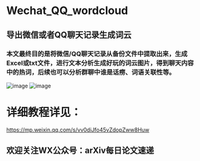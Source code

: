 # Wechat_QQ_wordcloud
## 导出微信或者QQ聊天记录生成词云
### 本文最终目的是将微信/QQ聊天记录从备份文件中提取出来，生成Excel或txt文件，进行文本分析生成好玩的词云图片，得到聊天内容中的热词，后续也可以分析群聊中谁是话痨、词语关联性等。

![image](https://github.com/SmartPorridge/Wechat_QQ_wordcloud/blob/master/v2-7aa49b642b65a5aa1c535a029a65865a_r.jpg)
![image](https://github.com/SmartPorridge/Wechat_QQ_wordcloud/blob/master/v2-8907682f5aff293a51fc7ab289425afc_r.jpg)

# 详细教程详见：

https://mp.weixin.qq.com/s/vv0diJfo45vZdopZww8Huw

## 欢迎关注WX公众号：arXiv每日论文速递
